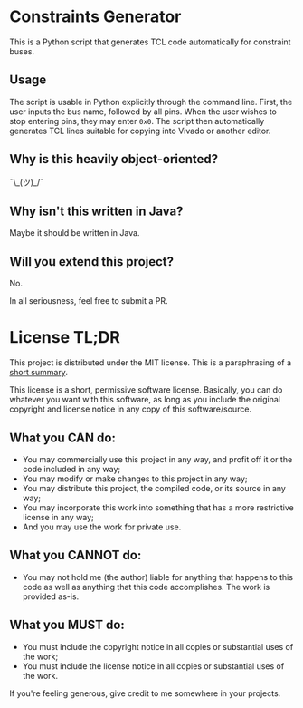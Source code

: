 # Constraints Generator

This is a Python script that generates TCL code automatically for constraint
buses.

## Usage

The script is usable in Python explicitly through the command line. First, the
user inputs the bus name, followed by all pins. When the user wishes to stop
entering pins, they may enter `0x0`. The script then automatically generates TCL
lines suitable for copying into Vivado or another editor.

## Why is this heavily object-oriented?

¯\\\_(ツ)\_/¯

## Why isn't this written in Java?

Maybe it should be written in Java.

## Will you extend this project?

No.

In all seriousness, feel free to submit a PR.

# License TL;DR

This project is distributed under the MIT license. This is a paraphrasing of a
[short summary](https://tldrlegal.com/license/mit-license).

This license is a short, permissive software license. Basically, you can do
whatever you want with this software, as long as you include the original
copyright and license notice in any copy of this software/source.

## What you CAN do:

-   You may commercially use this project in any way, and profit off it or the
    code included in any way;
-   You may modify or make changes to this project in any way;
-   You may distribute this project, the compiled code, or its source in any
    way;
-   You may incorporate this work into something that has a more restrictive
    license in any way;
-   And you may use the work for private use.

## What you CANNOT do:

-   You may not hold me (the author) liable for anything that happens to this
    code as well as anything that this code accomplishes. The work is provided
    as-is.

## What you MUST do:

-   You must include the copyright notice in all copies or substantial uses of
    the work;
-   You must include the license notice in all copies or substantial uses of the
    work.

If you're feeling generous, give credit to me somewhere in your projects.
